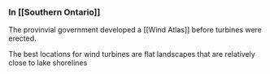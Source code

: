 ### In [[Southern Ontario]]
The provinvial government developed a [[Wind Atlas]] before turbines were erected.

The best locations for wind turbines are flat landscapes that are relatively close to lake shorelines